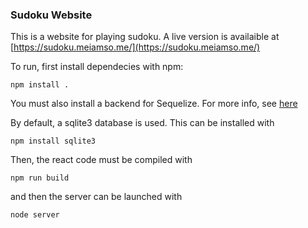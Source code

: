 ### Sudoku Website

This is a website for playing sudoku. A live version is availaible at
[https://sudoku.meiamso.me/](https://sudoku.meiamso.me/)

To run, first install dependecies with npm:

    npm install .

You must also install a backend for Sequelize. For more info, see [here](http://docs.sequelizejs.com/manual/installation/getting-started.html)

By default, a sqlite3 database is used. This can be installed with

    npm install sqlite3

Then, the react code must be compiled with

    npm run build

and then the server can be launched with

    node server
